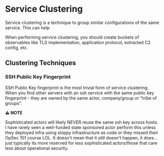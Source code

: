 # Service Clustering

Service clustering is a technique to group similar configurations of the same service. This can help 

When performing service clustering, you should create buckets of observables like TLS implementation, application protocol, extracted C2 config, etc. 

## Clustering Techniques

### SSH Public Key Fingerprint

SSH Public Key fingerprint is the most trivial form of service clustering. When you find other servers with an ssh service with the same public key fingerprint - they are owned by the same actor, company/group or "tribe of groups".

**:warning: NOTE**

Sophisticated actors will likely NEVER reuse the same ssh key across hosts. I have rarely seen a well-funded state sponsored actor perform this unless they deployed infra using sloppy infrastructure as code or they missed their OpSec 101 course LOL. It doesn't mean that it still doesn't happen, it does... just typically its more reserved for less sophisticated actors/those that care less about operational security. 

